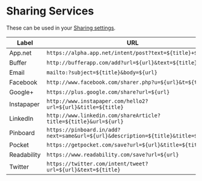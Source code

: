 Sharing Services
================

These can be used in your [Sharing settings](https://feedbin.me/settings/sharing).

| Label      | URL                                                                                |
| ---------- | ---------------------------------------------------------------------------------- |
| App.net    | `https://alpha.app.net/intent/post?text=${title}+${url}`                           |
| Buffer     | `http://bufferapp.com/add?url=${url}&text=${title}`                                |
| Email      | `mailto:?subject=${title}&body=${url}`                                             |
| Facebook   | `http://www.facebook.com/sharer.php?u=${url}&t=${title}`                           |
| Google+    | `https://plus.google.com/share?url=${url}`                                         |
| Instapaper | `http://www.instapaper.com/hello2?url=${url}&title=${title}`                       |
| LinkedIn   | `http://www.linkedin.com/shareArticle?title=${title}&url=${url}`                   |
| Pinboard   | `https://pinboard.in/add?next=same&url=${url}&description=${title}&title=${title}` |
| Pocket     | `https://getpocket.com/save?url=${url}&title=${title}`                             |
| Readability| `https://www.readability.com/save?url=${url}`                                      |
| Twitter    | `https://twitter.com/intent/tweet?url=${url}&text=${title}`                        |
